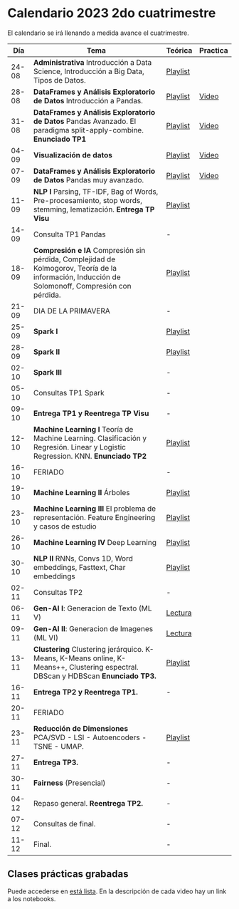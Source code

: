 # Calendario 2023 2do cuatrimestre

El calendario se irá llenando a medida avance el cuatrimestre.

| Día | Tema | Teórica | Practica |
|-----|------|---------|----------|
| 24-08   | **Administrativa** Introducción a Data Science, Introducción a Big Data, Tipos de Datos. |[Playlist](https://www.youtube.com/playlist?list=PLeo_qKwGPZYevnuxYBfrvQ32zJJE2--Y4)|
| 28-08   | **DataFrames y Análisis Exploratorio de Datos** Introducción a Pandas.                             |[Playlist](https://youtube.com/playlist?list=PLeo_qKwGPZYcRxxR-GNmBcLbujTieWpQQ)|[Video](https://www.youtube.com/watch?v=1ayPWm_j86U)
| 31-08   | **DataFrames y Análisis Exploratorio de Datos** Pandas Avanzado. El paradigma split-apply-combine. **Enunciado TP1** |[Playlist](https://www.youtube.com/playlist?list=PLeo_qKwGPZYf9d23qU6_t6hl7ufyfclyW)|[Video](https://www.youtube.com/watch?v=qnC5_fWlmIo)
| 04-09   | **Visualización de datos** |[Playlist](https://www.youtube.com/playlist?list=PLeo_qKwGPZYf-OzcYqlPIJdU1AHQYb3Ga)| [Video](https://youtu.be/C5avy9jJZ4o)
| 07-09   | **DataFrames y Análisis Exploratorio de Datos** Pandas muy avanzado.                               |[Playlist](https://www.youtube.com/playlist?list=PLeo_qKwGPZYeu0ToyqSvq4fmUBrmRTkCp)| [Video](https://youtu.be/AJ83mFjzBxA)
| 11-09   | **NLP I** Parsing, TF-IDF, Bag of Words, Pre-procesamiento, stop words, stemming, lematización. **Entrega TP Visu** |[Playlist](https://www.youtube.com/playlist?list=PLeo_qKwGPZYfkL8tu3Mg3_5xb1UYGvjWH)| 
| 14-09   | Consulta TP1 Pandas                                                                                   | - |
| 18-09   | **Compresión e IA** Compresión sin pérdida, Complejidad de Kolmogorov, Teoría de la información, Inducción de Solomonoff, Compresión con pérdida.                                                                                                |[Playlist](https://www.youtube.com/playlist?list=PLeo_qKwGPZYfKGWLlVG8J86OzRgJ8NLcJ)|
| 21-09   | DIA DE LA PRIMAVERA                                                                   |-|
| 25-09   | **Spark I**                                                                     |[Playlist](https://www.youtube.com/playlist?list=PLeo_qKwGPZYck1nRMGJFeWIN2W5IrxoLO)|
| 28-09   | **Spark II**                                                                   |[Playlist](https://www.youtube.com/playlist?list=PLeo_qKwGPZYeu_JRN8eQgzJUfaXUrhsk2)|
| 02-10   | **Spark III**                                                                   |-|
| 05-10   | Consultas TP1 Spark                                                             |-|
| 09-10   | **Entrega TP1 y Reentrega TP Visu**                                      |-|
| 12-10   | **Machine Learning I** Teoría de Machine Learning. Clasificación y Regresión. Linear y Logistic Regression. KNN. **Enunciado TP2**  |    [Playlist](https://www.youtube.com/playlist?list=PLeo_qKwGPZYesnp_BG0RejQCfHnlthj-5)     |
| 16-10   | FERIADO                                                                   |-|
| 19-10   | **Machine Learning II** Árboles  |    [Playlist](https://www.youtube.com/playlist?list=PLeo_qKwGPZYeJQb-M1nE_cnj43uOKZtf2)     |
| 23-10   | **Machine Learning III** El problema de representación. Feature Engineering y casos de estudio  |    [Playlist](https://www.youtube.com/playlist?list=PLeo_qKwGPZYf9JstrrlXBf_SSg66aEJQk)     |
| 26-10   | **Machine Learning IV** Deep Learning  |    [Playlist](https://www.youtube.com/playlist?list=PLeo_qKwGPZYeMhP2KGFWFHNDesRCyRB5j)    |
| 30-10   | **NLP II** RNNs, Convs 1D, Word embeddings, Fasttext, Char embeddings |   [Playlist](https://www.youtube.com/playlist?list=PLeo_qKwGPZYc3ZKiKx5GJVHc1Qwsejgmx) |
| 02-11   | Consultas TP2  |    -    |
| 06-11   | **Gen-AI I**: Generacion de Texto (ML V) |   [Lectura](TBA)    |
| 09-11   | **Gen-AI II**: Generacion de Imagenes (ML VI) |   [Lectura](TBA)  |
| 13-11   | **Clustering** Clustering jerárquico. K-Means, K-Means online, K-Means++, Clustering espectral. DBScan y HDBScan **Enunciado TP3.**|   [Playlist](https://www.youtube.com/playlist?list=PLeo_qKwGPZYd6IYbQsMwPSIbDNGsuqByW)      |
| 16-11   | **Entrega TP2 y Reentrega TP1.** | - |
| 20-11   | FERIADO
| 23-11   | **Reducción de Dimensiones** PCA/SVD - LSI - Autoencoders - TSNE - UMAP.  |  [Playlist](https://www.youtube.com/playlist?list=PLeo_qKwGPZYeTvoYdNOR9alvMUMfwq-1Z) |
| 27-11   | **Entrega TP3.**  |   -    |
| 30-11   | **Fairness** (Presencial)  |   -    |
| 04-12   | Repaso general. **Reentrega TP2.**  |   -    |
| 07-12   | Consultas de final.  |   -    |
| 11-12   | Final.  |   -    |

## Clases prácticas grabadas

Puede accederse en [está lista](https://www.youtube.com/playlist?list=PLeo_qKwGPZYe6N-fV1KigfJ9f7YYOpphR). En la descripción de cada video hay un link a los notebooks.
